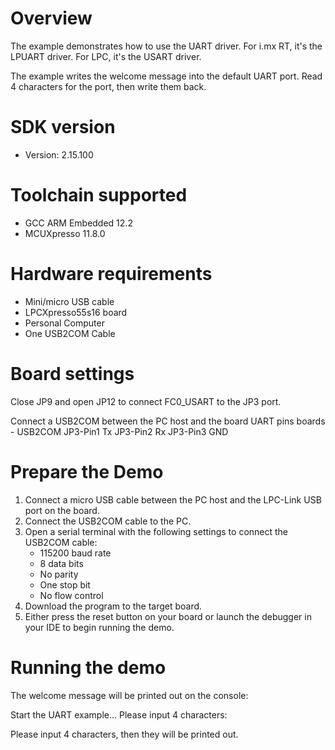 Overview
========
The example demonstrates how to use the UART driver. For i.mx RT,
it's the LPUART driver. For LPC, it's the USART driver.

The example writes the welcome message into the default UART port. Read 4 characters
for the port, then write them back.


SDK version
===========
- Version: 2.15.100

Toolchain supported
===================
- GCC ARM Embedded  12.2
- MCUXpresso  11.8.0

Hardware requirements
=====================
- Mini/micro USB cable
- LPCXpresso55s16 board
- Personal Computer
- One USB2COM Cable

Board settings
==============
Close JP9 and open JP12 to connect FC0_USART to the JP3 port.

Connect a USB2COM between the PC host and the board UART pins
boards           -               USB2COM
JP3-Pin1                         Tx
JP3-Pin2                         Rx
JP3-Pin3                         GND

Prepare the Demo
================
1. Connect a micro USB cable between the PC host and the LPC-Link USB port on the board.
2. Connect the USB2COM cable to the PC.
3. Open a serial terminal with the following settings to connect the USB2COM cable:
   - 115200 baud rate
   - 8 data bits
   - No parity
   - One stop bit
   - No flow control
4. Download the program to the target board.
5. Either press the reset button on your board or launch the debugger in your IDE to
   begin running the demo.

Running the demo
================
The welcome message will be printed out on the console:

Start the UART example...
Please input 4 characters:

Please input 4 characters, then they will be printed out.

